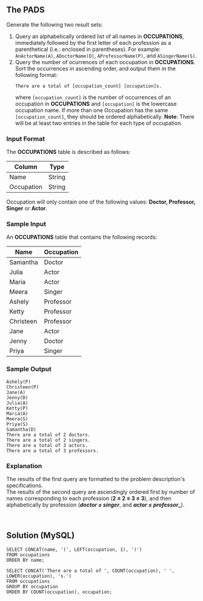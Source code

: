## The PADS
Generate the following two result sets:
1. Query an alphabetically ordered list of all names in **OCCUPATIONS**, immediately followed by the first letter of each profession as a parenthetical (i.e.: enclosed in parentheses). 
For example: `AnActorName(A)`, `ADoctorName(D)`, `AProfessorName(P)`, and `ASingerName(S)`.
2. Query the number of ocurrences of each occupation in **OCCUPATIONS**. Sort the occurrences in ascending order, and output them in the following format:
   ```
   There are a total of [occupation_count] [occupation]s.
   ```
   where `[occupation_count]` is the number of occurrences of an occupation in **OCCUPATIONS** and `[occupation]` is the lowercase occupation name. 
   If more than one Occupation has the same `[occupation_count]`, they should be ordered alphabetically.
   **Note**: There will be at least two entries in the table for each type of occupation.

### Input Format
The **OCCUPATIONS** table is described as follows: 

| Column     | Type   |
|------------|--------|
| Name       | String |
| Occupation | String |

Occupation will only contain one of the following values: **Doctor, Professor, Singer** or **Actor**.

### Sample Input
An **OCCUPATIONS** table that contains the following records:

| Name      | Occupation |
|-----------|------------|
| Samantha  | Doctor     |
| Julia     | Actor      |
| Maria     | Actor      |
| Meera     | Singer     |
| Ashely    | Professor  |
| Ketty     | Professor  |
| Christeen | Professor  |
| Jane      | Actor      |
| Jenny     | Doctor     |
| Priya     | Singer     |

### Sample Output
```
Ashely(P)
Christeen(P)
Jane(A)
Jenny(D)
Julia(A)
Ketty(P)
Maria(A)
Meera(S)
Priya(S)
Samantha(D)
There are a total of 2 doctors.
There are a total of 2 singers.
There are a total of 3 actors.
There are a total of 3 professors.
```

### Explanation
The results of the first query are formatted to the problem description's specifications.\
The results of the second query are ascendingly ordered first by number of names corresponding to each profession (**2 &#8804; 2 &#8804; 3 &#8804; 3**),
and then alphabetically by profession (**_doctor &#8804; singer_**, and **_actor &#8804; professor__**).

&nbsp;
## Solution (MySQL)
```
SELECT CONCAT(name, '(', LEFT(occupation, 1), ')')
FROM occupations
ORDER BY name;

SELECT CONCAT('There are a total of ', COUNT(occupation), ' ', LOWER(occupation), 's.')
FROM occupations
GROUP BY occupation
ORDER BY COUNT(occupation), occupation;
```

